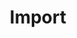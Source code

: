 ---
layout: design
title: Import
ref: 01.Groups_03.Members_e.Import
image: 01.Groups_03.Members_e.Import.png
---